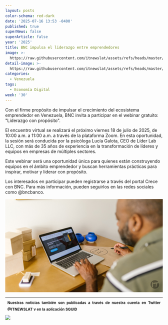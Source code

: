 ```yaml
---
layout: posts
color-schema: red-dark
date: '2025-07-16 13:53 -0400'
published: true
superNews: false
superArticle: false
year: '2025'
title: BNC impulsa el liderazgo entre emprendedores
image: >-
  https://raw.githubusercontent.com/itnewslat/assets/refs/heads/master/img/540x320/emprendedor-p.jpg
detail-image: >-
  https://raw.githubusercontent.com/itnewslat/assets/refs/heads/master/img/1024x680/emprendedor-g.jpg
categories:
  - Venezuela
tags:
  - Economía Digital
week: '30'
---
```

Con el firme propósito de impulsar el crecimiento del ecosistema emprendedor en Venezuela, BNC invita a participar en el webinar gratuito: "Liderazgo con propósito". 

El encuentro virtual se realizará el próximo viernes 18 de julio de 2025, de 10:00 a.m. a 11:00 a.m. a través de la plataforma Zoom. En esta oportunidad, la sesión será conducida por la psicóloga Lucía Galota, CEO de Líder Lab LLC, con más de 35 años de experiencia en la transformación de líderes y equipos en empresas de múltiples sectores. 

Este webinar será una oportunidad única para quienes están construyendo equipos en el ámbito emprendedor y buscan herramientas prácticas para inspirar, motivar y liderar con propósito.

Los interesados en participar pueden registrarse a través del portal Crece con BNC. Para más información, pueden seguirlos en las redes sociales como @bncbanco.

![](https://raw.githubusercontent.com/itnewslat/assets/refs/heads/master/img/540x320/emprendedor-p.jpg)

<table style="height: 42px;" width="569">
<tbody>
<tr>
<td style="text-align: justify;"><sub><strong>Nuestras noticias también son publicadas a través de nuestra cuenta en Twitter <a href="https://twitter.com/itnewslat?lang=es">@ITNEWSLAT</a> y en la aplicación <a href="https://squidapp.co/en/">SQUID</a></strong></sub></td>
</tr>
</tbody>
</table>

<img src="https://tracker.metricool.com/c3po.jpg?hash=56f88a41e39ab42c063cc51676587a04"/>
